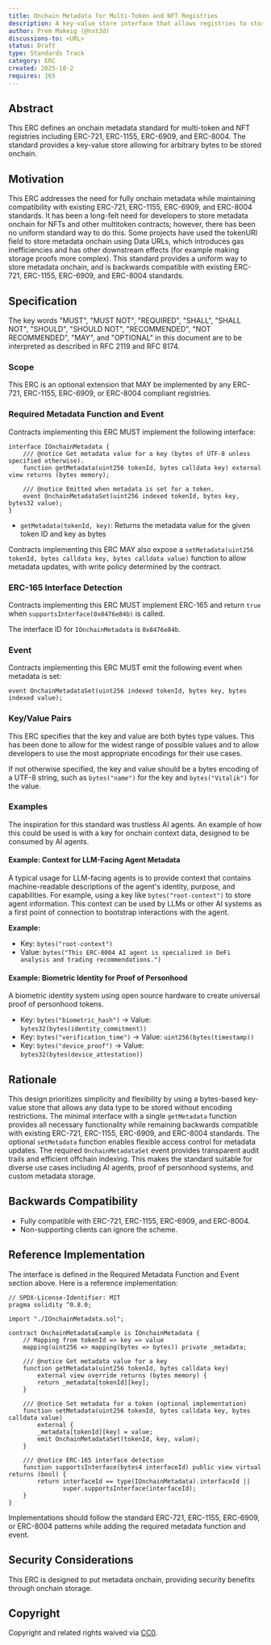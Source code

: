 ```yaml
---
title: Onchain Metadata for Multi-Token and NFT Registries
description: A key-value store interface that allows registries to store and retrieve arbitrary bytes as metadata directly onchain.
author: Prem Makeig (@nxt3d)
discussions-to: <URL>
status: Draft
type: Standards Track
category: ERC
created: 2025-10-2
requires: 165
---
```


## Abstract

This ERC defines an onchain metadata standard for multi-token and NFT registries including ERC-721, ERC-1155, ERC-6909, and ERC-8004. The standard provides a key-value store allowing for arbitrary bytes to be stored onchain.

## Motivation

This ERC addresses the need for fully onchain metadata while maintaining compatibility with existing ERC-721, ERC-1155, ERC-6909, and ERC-8004 standards. It has been a long-felt need for developers to store metadata onchain for NFTs and other multitoken contracts; however, there has been no uniform standard way to do this. Some projects have used the tokenURI field to store metadata onchain using Data URLs, which introduces gas inefficiencies and has other downstream effects (for example making storage proofs more complex). This standard provides a uniform way to store metadata onchain, and is backwards compatible with existing ERC-721, ERC-1155, ERC-6909, and ERC-8004 standards.

## Specification

The key words "MUST", "MUST NOT", "REQUIRED", "SHALL", "SHALL NOT", "SHOULD", "SHOULD NOT", "RECOMMENDED", "NOT RECOMMENDED", "MAY", and "OPTIONAL" in this document are to be interpreted as described in RFC 2119 and RFC 8174.

### Scope

This ERC is an optional extension that MAY be implemented by any ERC-721, ERC-1155, ERC-6909, or ERC-8004 compliant registries.

### Required Metadata Function and Event

Contracts implementing this ERC MUST implement the following interface:

```solidity
interface IOnchainMetadata {
    /// @notice Get metadata value for a key (bytes of UTF-8 unless specified otherwise).
    function getMetadata(uint256 tokenId, bytes calldata key) external view returns (bytes memory);
    
    /// @notice Emitted when metadata is set for a token.
    event OnchainMetadataSet(uint256 indexed tokenId, bytes key, bytes32 value);
}
```

- `getMetadata(tokenId, key)`: Returns the metadata value for the given token ID and key as bytes

Contracts implementing this ERC MAY also expose a `setMetadata(uint256 tokenId, bytes calldata key, bytes calldata value)` function to allow metadata updates, with write policy determined by the contract.

### ERC-165 Interface Detection

Contracts implementing this ERC MUST implement ERC-165 and return `true` when `supportsInterface(0x8476e84b)` is called.

The interface ID for `IOnchainMetadata` is `0x8476e84b`.

### Event

Contracts implementing this ERC MUST emit the following event when metadata is set:

```solidity
event OnchainMetadataSet(uint256 indexed tokenId, bytes key, bytes indexed value);
```

### Key/Value Pairs

This ERC specifies that the key and value are both bytes type values. This has been done to allow for the widest range of possible values and to allow developers to use the most appropriate encodings for their use cases. 

If not otherwise specified, the key and value should be a bytes encoding of a UTF-8 string, such as `bytes("name")` for the key and `bytes("Vitalik")` for the value.

### Examples

The inspiration for this standard was trustless AI agents. An example of how this could be used is with a key for onchain context data, designed to be consumed by AI agents.

#### Example: Context for LLM-Facing Agent Metadata

A typical usage for LLM-facing agents is to provide context that contains machine-readable descriptions of the agent's identity, purpose, and capabilities. For example, using a key like `bytes("root-context")` to store agent information. This context can be used by LLMs or other AI systems as a first point of connection to bootstrap interactions with the agent.

**Example:**

- Key: `bytes("root-context")`
- Value: `bytes("This ERC-8004 AI agent is specialized in DeFi analysis and trading recommendations.")`

#### Example: Biometric Identity for Proof of Personhood

A biometric identity system using open source hardware to create universal proof of personhood tokens.

- Key: `bytes("biometric_hash")` → Value: `bytes32(bytes(identity_commitment))`
- Key: `bytes("verification_time")` → Value: `uint256(bytes(timestamp))`
- Key: `bytes("device_proof")` → Value: `bytes32(bytes(device_attestation))`


## Rationale

This design prioritizes simplicity and flexibility by using a bytes-based key-value store that allows any data type to be stored without encoding restrictions. The minimal interface with a single `getMetadata` function provides all necessary functionality while remaining backwards compatible with existing ERC-721, ERC-1155, ERC-6909, and ERC-8004 standards. The optional `setMetadata` function enables flexible access control for metadata updates. The required `OnchainMetadataSet` event provides transparent audit trails and efficient offchain indexing. This makes the standard suitable for diverse use cases including AI agents, proof of personhood systems, and custom metadata storage.

## Backwards Compatibility

- Fully compatible with ERC-721, ERC-1155, ERC-6909, and ERC-8004.
- Non-supporting clients can ignore the scheme.

## Reference Implementation

The interface is defined in the Required Metadata Function and Event section above. Here is a reference implementation:

```solidity
// SPDX-License-Identifier: MIT
pragma solidity ^0.8.0;

import "./IOnchainMetadata.sol";

contract OnchainMetadataExample is IOnchainMetadata {
    // Mapping from tokenId => key => value
    mapping(uint256 => mapping(bytes => bytes)) private _metadata;
    
    /// @notice Get metadata value for a key
    function getMetadata(uint256 tokenId, bytes calldata key) 
        external view override returns (bytes memory) {
        return _metadata[tokenId][key];
    }
    
    /// @notice Set metadata for a token (optional implementation)
    function setMetadata(uint256 tokenId, bytes calldata key, bytes calldata value) 
        external {
        _metadata[tokenId][key] = value;
        emit OnchainMetadataSet(tokenId, key, value);
    }
    
    /// @notice ERC-165 interface detection
    function supportsInterface(bytes4 interfaceId) public view virtual returns (bool) {
        return interfaceId == type(IOnchainMetadata).interfaceId || 
               super.supportsInterface(interfaceId);
    }
}
```

Implementations should follow the standard ERC-721, ERC-1155, ERC-6909, or ERC-8004 patterns while adding the required metadata function and event.

## Security Considerations

This ERC is designed to put metadata onchain, providing security benefits through onchain storage.

## Copyright

Copyright and related rights waived via [CC0](../LICENSE.md).